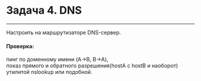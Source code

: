 # Задача 4. DNS
***

Настроить на маршрутизаторе DNS-сервер.  

#### Проверка: 
пинг по доменному имени (A->B, B->A),   
показ прямого и обратного разрешения(hostA с hostB и наоборот)  утилитой nslookup или подобной.

